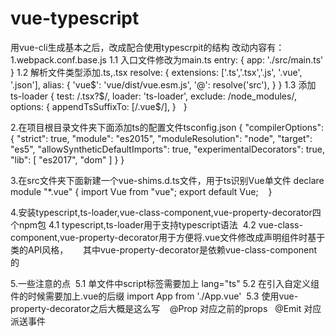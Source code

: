 # vue-typescript
用vue-cli生成基本之后，改成配合使用typescrpit的结构
改动内容有：
1.webpack.conf.base.js
  1.1 入口文件修改为main.ts
    entry: {
      app: './src/main.ts'
    }
  1.2 解析文件类型添加.ts,.tsx
    resolve: {
      extensions: ['.ts','.tsx','.js', '.vue', '.json'],
      alias: {
        'vue$': 'vue/dist/vue.esm.js',
        '@': resolve('src'),
      }
    }
  1.3 添加ts-loader
    {
      test: /\.tsx?$/,
      loader: 'ts-loader',
      exclude: /node_modules/,
      options: {
        appendTsSuffixTo: [/\.vue$/],
      }
    }
 

2.在项目根目录文件夹下面添加ts的配置文件tsconfig.json
{
 "compilerOptions": {
    "strict": true,
    "module": "es2015",
    "moduleResolution": "node",
    "target": "es5",
    "allowSyntheticDefaultImports": true,
    "experimentalDecorators": true,
    "lib": [
      "es2017",
      "dom"
    ]
  }
}

3.在src文件夹下面新建一个vue-shims.d.ts文件，用于ts识别Vue单文件
    declare module "*.vue" {
      import Vue from "vue";
      export default Vue;
    }
 
4.安装typescript,ts-loader,vue-class-component,vue-property-decorator四个npm包
  4.1 typescript,ts-loader用于支持typescript语法
  4.2 vue-class-component,vue-property-decorator用于方便将.vue文件修改成声明组件时基于类的API风格，
      其中vue-property-decorator是依赖vue-class-component的

5.一些注意的点
  5.1 单文件中script标签需要加上 lang="ts"
  5.2 在引入自定义组件的时候需要加上.vue的后缀 import App from './App.vue'
  5.3 使用vue-property-decorator之后大概是这么写
    <script lang="ts">
    import { Vue, Component, Prop, Emit } from "vue-property-decorator";
    @Component
    export default class Hello extends Vue {
      @Prop({
        type: String,
        default: "Default Value"
      })
      name: string;
      @Prop({
        type: Number,
        default: 0
      })
      initialEnthusiasm: number;
      enthusiasm = this.initialEnthusiasm;
      @Emit("plus")
      increment() {
        this.enthusiasm++;
        console.log(this.enthusiasm);
      }
      @Emit("minus")
      decrement() {
        if (this.enthusiasm > 0) {
          this.enthusiasm--;
        }
        console.log(this.enthusiasm);
      }
      // 计算属性
      get exclamationMarks(): string {
        return Array(this.enthusiasm + 1).join("!");
      }
    }
    </script>
    @Prop 对应之前的props
    @Emit 对应派送事件
